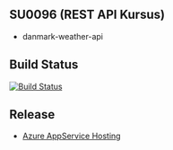 ## SU0096 (REST API Kursus)

* danmark-weather-api


## Build Status

[![Build Status](https://dev.azure.com/superusers-kursus/nodejs/_apis/build/status/danmark-weather-api.CI?branchName=master)](https://dev.azure.com/superusers-kursus/nodejs/_build/latest?definitionId=43&branchName=master)


## Release

- [Azure AppService Hosting](https://superusers-api-service-2020.azurewebsites.net)

